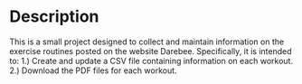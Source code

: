 # Description

This is a small project designed to collect and maintain information on the exercise routines posted on the website Darebee.  Specifically, it is intended to:
1.) Create and update a CSV file containing information on each workout.
2.) Download the PDF files for each workout.
